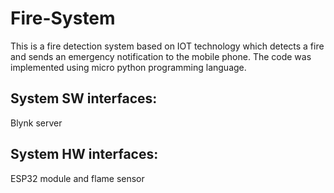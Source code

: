 # Fire-System
This is a fire detection system based on IOT technology which detects a fire and sends an emergency notification to the mobile phone.
The code was implemented using micro python programming language.
## System SW interfaces:
Blynk server
## System HW interfaces:
ESP32 module and flame sensor 

